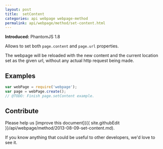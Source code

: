 ```yaml
---
layout: post
title:  setContent
categories: api webpage webpage-method
permalink: api/webpage/method/set-content.html
---
```


**Introduced:** PhantomJS 1.8

Allows to set both `page.content` and `page.url` properties.

The webpage will be reloaded with the new content and the current location set as the given url, without any actual http request being made.

## Examples

```javascript
var webPage = require('webpage');
var page = webPage.create();
// @TODO: Finish page.setContent example.
```

## Contribute

Please help us [improve this document]({{ site.githubEdit }}/api/webpage/method/2013-08-09-set-content.md).

If you know anything that could be useful to other developers, we'd love to see it.


